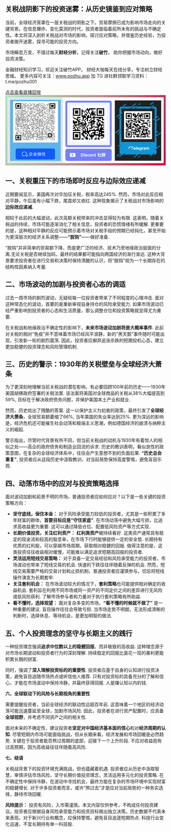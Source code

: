 
## 关税战阴影下的投资迷雾：从历史镜鉴到应对策略
当前，全球经济笼罩在一层关税战的阴影之下。贸易摩擦已成为影响市场走向的关键背景。在信息爆炸、变化莫测的时代，投资者面临着前所未有的挑战与不确定性。本文将深入剖析关税战对市场的影响，探讨应对策略，并借鉴历史经验，为投资者拨开迷雾，探寻可能的投资方向。

市场瞬息万变，不错过每天**财经分析**，记得关注**破竹**，
助你把握市场动向，做好投资决策。

金融财经知识学习，欢迎关注破竹APP。
财经大咖每天在线分享，专注树立财经思维。
更多内容可关注：www.pozhu.app
加 TG 进社群领取学习资料：t.me/pozhu001


[点击查看直播回放](https://pc.pozhu.com/detail/l_67fcb43fe4b0694c5abf9c20/4)
![联系我们](https://github.com/zhouzhoutu/PozhuFinance/blob/main/Other/QRcode.png?raw=true)



## **一、关税重压下的市场即时反应与边际效应递减**

近期要闻显示，美国再次对华加征关税，税率高达245%. 然而，市场对此反应相对平静，午后虽有小幅下跌，尾盘却又收红. 这种现象揭示了关税战对市场影响的**边际效应递减**.

相较于此前的大幅波动，此次高额关税带来的冲击显得较为有限. 这表明，随着关税战的持续，市场可能逐渐消化了相关信息，投资者的恐慌情绪有所缓解. 更重要的是，这种相对平静的反应可能预示着市场对关税手段的预期已经钝化，甚至开始为更深层次的经济关系调整——**“脱钩”**——做好准备.

“脱钩”并非简单的贸易额下降，而是更广泛的经济、技术乃至地缘政治层面的分离.无论关税是否继续加码，最终的结果都可能指向两国经济的渐行渐远. 这种大背景要求投资者在进行交易和决策时保持清醒的认识，将“脱钩”视为一个长期存在的结构性因素纳入考量.

## **二、市场波动的加剧与投资者心态的调适**

过去一周市场的剧烈波动，无疑给每一位投资者带来了不同程度的心理冲击. 面对这种常态化的波动，首要的是重新审视自身持仓的风险承受能力. 如果市场波动已经严重影响到投资者的心态和生活质量，那么调整仓位和投资策略就显得尤为重要.

在关税战和地缘政治不确定性的影响下，**未来市场波动加剧将是大概率事件**. 此前对关税的相对“免疫”并不意味着市场已经风平浪静，新的“黑天鹅”事件随时可能出现，引发新一轮的剧烈震荡. 因此，投资者应摒弃追涨杀跌的短期投机心态，建立更加稳健的投资理念和风险管理机制.

## **三、历史的警示：1930年的关税壁垒与全球经济大萧条**

为了更深刻地理解当前关税战的潜在影响，有必要回顾100年前的历史——1930年美国胡佛政府签署的关税法案. 该法案将美国对全球商品的关税从38%大幅提高到59%, 目标在于解决政府债务问题，并保护美国本土产业和就业.

然而，历史给出了残酷的答案. 这一以保护主义为初衷的政策，最终引发了**全球经济大萧条**，全球贸易额萎缩了66%, 当年美国的失业率达到25%. 更为深远的影响是，经济危机还可能催生社会动荡和极端主义思潮，例如德国经济的崩溃与纳粹主义的崛起.

警示指出，尽管时代背景有所不同，但当前关税战的动机与1930年有着惊人的相似之处——高企的政府债务和制造业回流的诉求. 历史的教训表明，看似良性的政策意图，在复杂的全球经济体系中，往往会产生意想不到的负面后果. **“历史总会重复”**, 投资者应从这段历史中汲取教训，对当前局势保持高度警惕，避免盲目乐观.

## **四、动荡市场中的应对与投资策略选择**

面对波动加剧和前景不明的市场，普通投资者应如何应对？以下是一些关键的投资策略方向：

*   **坚守底线，保住本金：** 对于风险承受能力较低的投资者，尤其是一些积累了多年财富的群体，**首要目标应是“守住家底”**. 在市场动荡中避免大幅亏损，比追求高收益更为重要. 这可以通过降低仓位、配置低风险资产等方式实现.
*   **长期价值投资，关注红利资产：** **红利类资产**被持续看好. 这类资产通常具有稳定的现金流和较高的股息率，在市场下行时能够提供一定的安全垫. 长期持有优质的红利股，可以穿越市场周期，获取相对稳健的回报. 值得注意的是，这类投资往往收益相对缓慢，可能难以满足追求短期高回报的投资者.
*   **灵活运用短线交易策略：** 对于具备一定交易经验和风险承受能力的投资者，市场波动也带来了短线交易的机会. 快速的下跌往往伴随着反弹的机会. 然而，短线交易需要严格的交易计划和止损机制，普通投资者应谨慎参与，切忌将短线操作演变为长期套牢.
*   **关注套利机会：** 在市场波动较大的情况下，**套利策略**也可能提供相对确定的收益机会. 套利旨在利用不同市场或同一资产的不同定价之间的差异进行无风险或低风险获利. 了解市场参与者和力量对于执行套利策略有所助益.
*   **看不懂时，选择观望：** 面对复杂多变的市场，**“看不懂的时候就不做了”** 是一种重要的建议. 盲目操作往往会导致亏损. 当市场走势不明朗，无法形成清晰的判断时，选择休息、等待机会，是更加明智的做法.

## **五、个人投资理念的坚守与长期主义的践行**

一种投资理念强调**追求中位数以上的稳健回报**，而非极致的高收益. 这种理念源于对市场长期波动和投资者行为的深刻理解. 持续稳定的回报比昙花一现的暴利更能积累长期的财富.

同时，强调了**深入理解投资标的的重要性**. 投资者应基于自身的认知进行投资决策，避免盲目追随市场热点或听信他人推荐. 只有对投资标的具备充分的了解和信心，才能在市场波动中保持冷静，并最终获得回报. 人是赚认知以内的钱.

**六、全球联动下的风险与长期视角的重要性**

需要提醒投资者，当前全球经济的联动性远超百年前. 这意味着一个地区的经济动荡可能迅速蔓延至全球，加剧市场风险. 因此，投资者在进行资产配置时，应具备**全球视野**，并考虑不同资产之间的相关性.

面对未来的不确定性，建议投资者**坚定对中国经济基本面的信心**和对**经济周期的认知**. 尽管短期内市场可能面临挑战，但从长期来看，经济发展和市场回暖是必然趋势. 关键在于投资者能否熬过周期的底部，迎接下一个上升阶段. 不应对收益抱有过高预期，因为高收益往往伴随着高风险.

**七、结语**

关税战背景下的投资环境充满挑战，但也蕴藏着机遇. 投资者应从历史中汲取智慧，审慎评估市场风险，坚守长期价值投资理念，灵活运用多元化的投资策略. 在不确定性中保持冷静，在波动中寻找机会，最终方能在复杂的市场环境中实现财富的稳健增长. 对于许多投资者而言，或许“熬过去”才是应对当前局势的一种务实选择，静待市场回暖.

**风险提示：** 投资有风险，入市需谨慎。本文内容仅供参考，不构成任何投资建议。投资者应根据自身风险承受能力和投资目标做出独立决策。历史数据不代表未来表现。对于新兴行业和概念，应保持警惕，避免盲目追逐短期热点. 科技行业变化迅速，不宜长期持有单一科技股.
